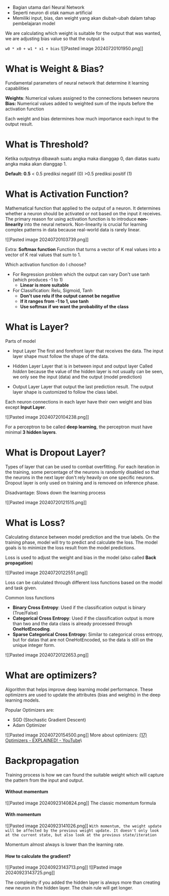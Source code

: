 - Bagian utama dari Neural Network
- Seperti neuron di otak namun artificial
- Memiliki input, bias, dan weight yang akan diubah-ubah dalam tahap pembelajaran model

We are calculating which weight is suitable for the output that was wanted, we are adjusting bias value so that the output is 

`w0 * x0 + w1 * x1 + bias`
![[Pasted image 20240720101950.png]]

# What is Weight & Bias?
Fundamental parameters of neural network that determine it learning capabilities

**Weights**: Numerical values assigned to the connections between neurons
**Bias:** Numerical values added to weighted sum of the inputs before the activation function

Each weight and bias determines how much importance each input to the output result.

# What is Threshold?
Ketika outputnya dibawah suatu angka maka dianggap 0, dan diatas suatu angka maka akan dianggap 1. 

**Default: 0.5**
< 0.5  prediksi negatif (0)
\>0.5  prediksi positif (1)

# What is Activation Function?
Mathematical function that applied to the output of a neuron. It determines whether a neuron should be activated or not based on the input it receives. The primary reason for using activation function is to introduce **non-linearity** into the neural network. Non-linearity is crucial for learning complex patterns in data because real-world data is rarely linear. 

![[Pasted image 20240720103739.png]]

Extra: 
**Softmax function**
Function that turns a vector of K real values into a vector of K real values that sum to 1.


Which activation function do I choose?
- For Regression problem which the output can vary
  Don't use tanh (which produces -1 to 1)
    - **Linear is more suitable**
- For Classification:
  Relu, Sigmoid, Tanh
    - **Don't use relu if the output cannot be negative**
    - **If it ranges from -1 to 1, use tanh**
    - **Use softmax if we want the probability of the class**
# What is Layer?
Parts of model 

- Input Layer
  The first and forefront layer that receives the data.
  The input layer shape must follow the shape of the data.
  
- Hidden Layer
  Layer that is in between input and output layer
  Called *hidden* because the value of the hidden layer is not usually can be seen, we only see the input (data) and the output (model prediction)  
  
- Output Layer
  Layer that output the last prediction result.
  The output layer shape is customized to follow the class label.

Each neuron connections in each layer have their own weight and bias except **Input Layer**.

![[Pasted image 20240720104238.png]]

For a perceptron to be called **deep learning**, the perceptron must have minimal **3 hidden layers**. 

# What is Dropout Layer?
Types of layer that can be used to combat overfitting. For each iteration in the training, some percentage of the neurons is randomly disabled so that the neurons in the next layer don't rely heavily on one specific neurons. Dropout layer is only used on training and is removed on inference phase.

Disadvantage: Slows down the learning process

![[Pasted image 20240720121515.png]]
# What is Loss?
Calculating distance between model prediction and the true labels. On the training phase, model will try to predict and calculate the loss. The model goals is to minimize the loss result from the model predictions. 

Loss is used to adjust the weight and bias in the model (also called **Back propagation**)

![[Pasted image 20240720122551.png]]

Loss can be calculated through different loss functions based on the model and task given.

Common loss functions
- **Binary Cross Entropy**: Used if the classification output is binary (True/False)
- **Categorical Cross Entropy**: Used if the classification output is more than two and the data class is already processed through **OneHotEncoding**. 
- **Sparse Categorical Cross Entropy:** Similar to categorical cross entropy, but for datas that are not OneHotEncoded, so the data is still on the unique integer form.

![[Pasted image 20240720122653.png]]


# What are optimizers?
Algorithm that helps improve deep learning model performance. These optimizers are used to update the attributes (bias and weights) in the deep learning models.

Popular Optimizers are:
- SGD (Stochastic Gradient Descent)
- Adam Optimizer

![[Pasted image 20240720154500.png]]
More about optimizers: [(17) Optimizers - EXPLAINED! - YouTube](https://www.youtube.com/watch?v=mdKjMPmcWjY)\


# Backpropagation
Training process is how we can found the suitable weight which will capture the pattern from the input and output.

#### Without momentum
![[Pasted image 20240923140824.png]]
The classic momentum formula

#### With momentum
![[Pasted image 20240923141026.png]]
`With momentum, the weight update will be affected by the previous weight update. It doesn't only look at the current state, but also look at the previous state/iteration`

Momentum almost always is lower than the learning rate.

#### How to calculate the gradient?

![[Pasted image 20240923143713.png]]
![[Pasted image 20240923143725.png]]

The complexity if you added the hidden layer is always more than creating new neuron in the hidden layer. The chain rule will get longer.

